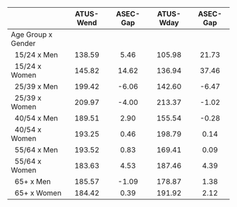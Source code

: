 
|                      |    ATUS-Wend |     ASEC-Gap |    ATUS-Wday |     ASEC-Gap |
| -------------------- | :----------: | :----------: | :----------: | :----------: |
| Age Group x Gender   |              |              |              |              |
| &nbsp;&nbsp;15/24 x Men |       138.59 |         5.46 |       105.98 |        21.73 |
| &nbsp;&nbsp;15/24 x Women |       145.82 |        14.62 |       136.94 |        37.46 |
| &nbsp;&nbsp;25/39 x Men |       199.42 |        -6.06 |       142.60 |        -6.47 |
| &nbsp;&nbsp;25/39 x Women |       209.97 |        -4.00 |       213.37 |        -1.02 |
| &nbsp;&nbsp;40/54 x Men |       189.51 |         2.90 |       155.54 |        -0.28 |
| &nbsp;&nbsp;40/54 x Women |       193.25 |         0.46 |       198.79 |         0.14 |
| &nbsp;&nbsp;55/64 x Men |       193.52 |         0.83 |       169.41 |         0.09 |
| &nbsp;&nbsp;55/64 x Women |       183.63 |         4.53 |       187.46 |         4.39 |
| &nbsp;&nbsp;65+ x Men |       185.57 |        -1.09 |       178.87 |         1.38 |
| &nbsp;&nbsp;65+ x Women |       184.42 |         0.39 |       191.92 |         2.12 |

